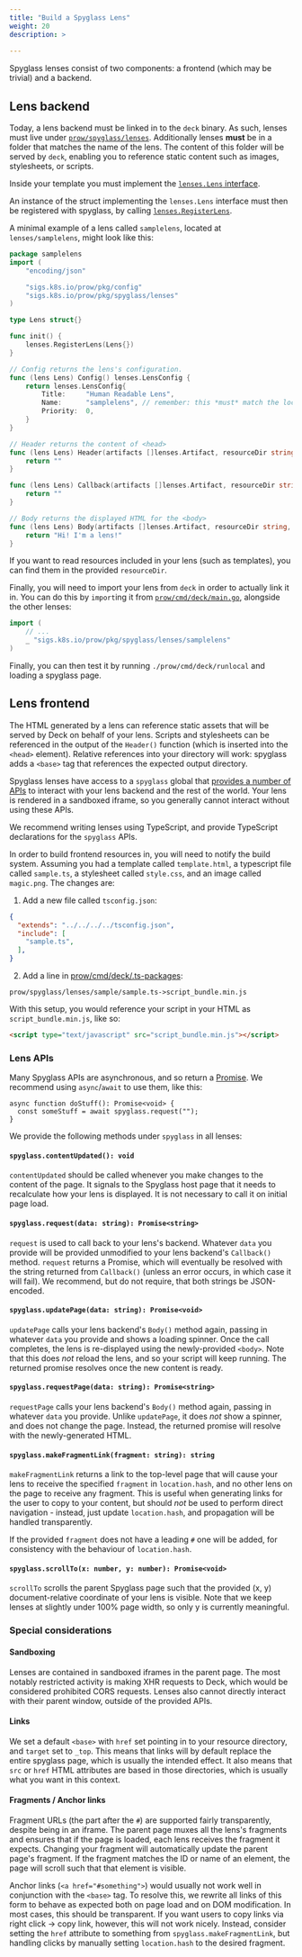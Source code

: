 ```yaml
---
title: "Build a Spyglass Lens"
weight: 20
description: >
  
---
```


Spyglass lenses consist of two components: a frontend (which may be trivial) and a backend. 

## Lens backend

Today, a lens backend must be linked in to the `deck` binary. As such, lenses must live under
[`prow/spyglass/lenses`](https://github.com/kubernetes/test-infra/tree/master/prow/spyglass/lenses). Additionally lenses **must** be in a folder that matches the
name of the lens. The content of this folder will be served by `deck`, enabling you to reference
static content such as images, stylesheets, or scripts.

Inside your template you must implement the [`lenses.Lens` interface](https://godoc.org/sigs.k8s.io/prow/pkg/spyglass/lenses#Lens).

An instance of the struct implementing the `lenses.Lens` interface must then be registered with
spyglass, by calling [`lenses.RegisterLens`](https://godoc.org/sigs.k8s.io/prow/pkg/spyglass/lenses#RegisterLens).

A minimal example of a lens  called `samplelens`, located at `lenses/samplelens`, might look like this:

```go
package samplelens
import (
	"encoding/json"

	"sigs.k8s.io/prow/pkg/config"
	"sigs.k8s.io/prow/pkg/spyglass/lenses"
)

type Lens struct{}

func init() {
	lenses.RegisterLens(Lens{})
}

// Config returns the lens's configuration.
func (lens Lens) Config() lenses.LensConfig {
	return lenses.LensConfig{
		Title:     "Human Readable Lens",
		Name:      "samplelens", // remember: this *must* match the location of the lens (and thus package name)
		Priority:  0,
	}
}

// Header returns the content of <head>
func (lens Lens) Header(artifacts []lenses.Artifact, resourceDir string, config json.RawMessage, spyglassConfig config.Spyglass) string {
	return ""
}

func (lens Lens) Callback(artifacts []lenses.Artifact, resourceDir string, data string, config json.RawMessage, spyglassConfig config.Spyglass) string {
	return ""
}

// Body returns the displayed HTML for the <body>
func (lens Lens) Body(artifacts []lenses.Artifact, resourceDir string, data string, config json.RawMessage, spyglassConfig config.Spyglass) string {
	return "Hi! I'm a lens!"
}
```

If you want to read resources included in your lens (such as templates), you can find them in the
provided `resourceDir`.

Finally, you will need to import your lens from `deck` in order to actually link it in. You can do
this by `import`ing it from [`prow/cmd/deck/main.go`](https://github.com/kubernetes/test-infra/tree/master/prow/cmd/deck/main.go), alongside the other lenses:

```go
import (
	// ...
	_ "sigs.k8s.io/prow/pkg/spyglass/lenses/samplelens"
)
```

Finally, you can then test it by running `./prow/cmd/deck/runlocal` and loading a spyglass page.

## Lens frontend

The HTML generated by a lens can reference static assets that will be served by Deck on behalf of
your lens. Scripts and stylesheets can be referenced in the output of the `Header()` function (which
is inserted into the `<head>` element). Relative references into your directory will work: spyglass
adds a `<base>` tag that references the expected output directory.

Spyglass lenses have access to a `spyglass` global that [provides a number of APIs](#lens-apis) to interact with
your lens backend and the rest of the world. Your lens is rendered in a sandboxed iframe, so you
generally cannot interact without using these APIs.

We recommend writing lenses using TypeScript, and provide TypeScript declarations for the `spyglass`
APIs. 

In order to build frontend resources in, you will need to notify the build system. Assuming you had
a template called `template.html`, a typescript file called `sample.ts`, a stylesheet called
`style.css`, and an image called `magic.png`. The changes are:

1. Add a new file called `tsconfig.json`:

```json
{
  "extends": "../../../../tsconfig.json",
  "include": [
    "sample.ts",
  ],
}
```

2. Add a line in [prow/cmd/deck/.ts-packages](https://github.com/kubernetes/test-infra/tree/master/prow/cmd/deck/.ts-packages):

```
prow/spyglass/lenses/sample/sample.ts->script_bundle.min.js
```

With this setup, you would reference your script in your HTML as `script_bundle.min.js`, like so:

```html
<script type="text/javascript" src="script_bundle.min.js"></script>
```

### Lens APIs

Many Spyglass APIs are asynchronous, and so return a
[Promise](https://developer.mozilla.org/en-US/docs/Web/JavaScript/Guide/Using_promises). We
recommend using `async`/`await` to use them, like this:

```
async function doStuff(): Promise<void> {
  const someStuff = await spyglass.request("");
}
```

We provide the following methods under `spyglass` in all lenses:

#### `spyglass.contentUpdated(): void`

`contentUpdated` should be called whenever you make changes to the content of the page. It signals
to the Spyglass host page that it needs to recalculate how your lens is displayed. It is not
necessary to call it on initial page load.

#### `spyglass.request(data: string): Promise<string>`

`request` is used to call back to your lens's backend. Whatever `data` you provide will be provided
unmodified to your lens backend's `Callback()` method. `request` returns a Promise, which will
eventually be resolved with the string returned from `Callback()` (unless an error occurs, in which
case it will fail). We recommend, but do not require, that both strings be JSON-encoded.

#### `spyglass.updatePage(data: string): Promise<void>`

`updatePage` calls your lens backend's `Body()` method again, passing in whatever `data` you
provide and shows a loading spinner. Once the call completes, the lens is re-displayed using the
newly-provided `<body>`. Note that this does _not_ reload the lens, and so your script will keep
running. The returned promise resolves once the new content is ready.

#### `spyglass.requestPage(data: string): Promise<string>`

`requestPage` calls your lens backend's `Body()` method again, passing in whatever `data` you
provide. Unlike `updatePage`, it does _not_ show a spinner, and does not change the page. Instead,
the returned promise will resolve with the newly-generated HTML.

#### `spyglass.makeFragmentLink(fragment: string): string`

`makeFragmentLink` returns a link to the top-level page that will cause your lens to receive the
specified `fragment` in `location.hash`, and no other lens on the page to receive any fragment.
This is useful when generating links for the user to copy to your content, but should _not_ be used
to perform direct navigation - instead, just update `location.hash`, and propagation will be
handled transparently.

If the provided `fragment` does not have a leading `#` one will be added, for consistency with the
behaviour of `location.hash`.

#### `spyglass.scrollTo(x: number, y: number): Promise<void>`

`scrollTo` scrolls the parent Spyglass page such that the provided (x, y) document-relative
coordinate of your lens is visible. Note that we keep lenses at slightly under 100% page width, so
only y is currently meaningful.

### Special considerations

#### Sandboxing

Lenses are contained in sandboxed iframes in the parent page. The most notably restricted activity
is making XHR requests to Deck, which would be considered prohibited CORS requests. Lenses also
cannot directly interact with their parent window, outside of the provided APIs.

#### Links

We set a default `<base>` with `href` set pointing in to your resource directory, and `target` set
to `_top`. This means that links will by default replace the entire spyglass page, which is usually
the intended effect. It also means that `src` or `href` HTML attributes are based in those
directories, which is usually what you want in this context.

#### Fragments / Anchor links

Fragment URLs (the part after the `#`) are supported fairly transparently, despite being in an iframe.
The parent page muxes all the lens's fragments and ensures that if the page is loaded, each lens
receives the fragment it expects. Changing your fragment will automatically update the parent page's
fragment. If the fragment matches the ID or name of an element, the page will scroll such that that
element is visible.  

Anchor links (`<a href="#something">`) would usually not work well in conjunction with the `<base>`
tag. To resolve this, we rewrite all links of this form to behave as expected both on page load and
on DOM modification. In most cases, this should be transparent. If you want users to copy links via
right click -> copy link, however, this will not work nicely. Instead, consider setting the `href`
attribute to something from `spyglass.makeFragmentLink`, but handling clicks by manually setting
`location.hash` to the desired fragment.

